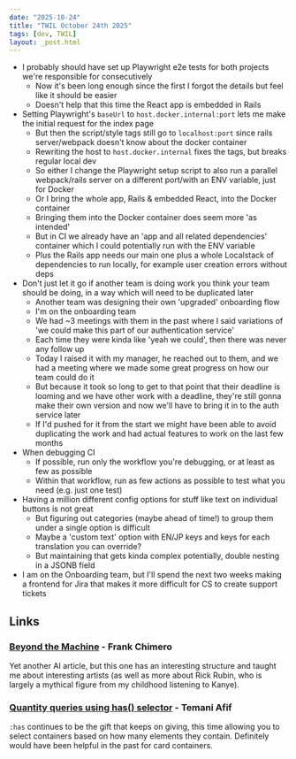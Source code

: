 ```yaml
---
date: "2025-10-24"
title: "TWIL October 24th 2025"
tags: [dev, TWIL]
layout: _post.html
---
```


- I probably should have set up Playwright e2e tests for both projects we're responsible for consecutively
  - Now it's been long enough since the first I forgot the details but feel like it should be easier
  - Doesn't help that this time the React app is embedded in Rails
- Setting Playwright's `baseUrl` to `host.docker.internal:port` lets me make the initial request for the index page
  - But then the script/style tags still go to `localhost:port` since rails server/webpack doesn't know about the docker container
  - Rewriting the host to `host.docker.internal` fixes the tags, but breaks regular local dev
  - So either I change the Playwright setup script to also run a parallel webpack/rails server on a different port/with an ENV variable, just for Docker
  - Or I bring the whole app, Rails & embedded React, into the Docker container
  - Bringing them into the Docker container does seem more 'as intended'
  - But in CI we already have an 'app and all related dependencies' container which I could potentially run with the ENV variable
  - Plus the Rails app needs our main one plus a whole Localstack of dependencies to run locally, for example user creation errors without deps
- Don't just let it go if another team is doing work you think your team should be doing, in a way which will need to be duplicated later
  - Another team was designing their own 'upgraded' onboarding flow
  - I'm on the onboarding team
  - We had ~3 meetings with them in the past where I said variations of 'we could make this part of our authentication service'
  - Each time they were kinda like 'yeah we could', then there was never any follow up
  - Today I raised it with my manager, he reached out to them, and we had a meeting where we made some great progress on how our team could do it
  - But because it took so long to get to that point that their deadline is looming and we have other work with a deadline, they're still gonna make their own version and now we'll have to bring it in to the auth service later
  - If I'd pushed for it from the start we might have been able to avoid duplicating the work and had actual features to work on the last few months
- When debugging CI
  - If possible, run only the workflow you're debugging, or at least as few as possible
  - Within that workflow, run as few actions as possible to test what you need (e.g. just one test)
- Having a million different config options for stuff like text on individual buttons is not great
  - But figuring out categories (maybe ahead of time!) to group them under a single option is difficult
  - Maybe a 'custom text' option with EN/JP keys and keys for each translation you can override?
  - But maintaining that gets kinda complex potentially, double nesting in a JSONB field
- I am on the Onboarding team, but I'll spend the next two weeks making a frontend for Jira that makes it more difficult for CS to create support tickets

## Links

### [Beyond the Machine](https://frankchimero.com/blog/2025/beyond-the-machine/) - Frank Chimero

Yet another AI article, but this one has an interesting structure and taught me about interesting artists (as well as more about Rick Rubin, who is largely a mythical figure from my childhood listening to Kanye).

### [Quantity queries using has() selector](https://css-tip.com/quantity-queries/) - Temani Afif

`:has` continues to be the gift that keeps on giving, this time allowing you to select containers based on how many elements they contain. Definitely would have been helpful in the past for card containers.
